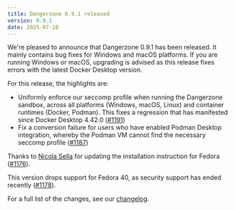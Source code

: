 ```yaml
---
title: Dangerzone 0.9.1 released
version: 0.9.1
date: 2025-07-10
---
```


We're pleased to announce that Dangerzone 0.9.1 has been released. It mainly
contains bug fixes for Windows and macOS platforms. If you are running Windows
or macOS, upgrading is advised as this release fixes errors with the latest
Docker Desktop version.

For this release, the highlights are:

- Uniformly enforce our seccomp profile when running the Dangerzone sandbox,
across all platforms (Windows, macOS, Linux) and container runtimes (Docker,
Podman). This fixes a regression that has manifested since Docker Desktop 4.42.0
([#1191](https://github.com/freedomofpress/dangerzone/issues/1191))
- Fix a conversion failure for users who have enabled Podman Desktop
integration, whereby the  Podman VM cannot find the necessary seccomp profile
([#1187](https://github.com/freedomofpress/dangerzone/issues/1187))

Thanks to [Nicola Sella](https://github.com/inknos) for updating the
installation instruction for Fedora
([#1176](https://github.com/freedomofpress/dangerzone/pull/1176)).

This version drops support for Fedora 40, as security support has ended recently
([#1178](https://github.com/freedomofpress/dangerzone/issues/1178)).

For a full list of the changes, see our
[changelog](https://github.com/freedomofpress/dangerzone/blob/main/CHANGELOG.md#091).
